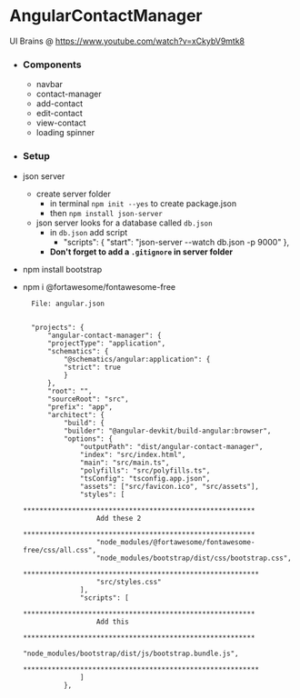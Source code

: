 # AngularContactManager

UI Brains @ https://www.youtube.com/watch?v=xCkybV9mtk8

- ### Components

  - navbar
  - contact-manager
  - add-contact
  - edit-contact
  - view-contact
  - loading spinner

- ### Setup

- json server

  - create server folder
    - in terminal `npm init --yes` to create package.json
    - then `npm install json-server`
  - json server looks for a database called `db.json`
    - in `db.json` add script
      - "scripts": {
        "start": "json-server --watch db.json -p 9000"
        },
    - **Don't forget to add a `.gitignore` in server folder**

- npm install bootstrap
- npm i @fortawesome/fontawesome-free

        File: angular.json


        "projects": {
            "angular-contact-manager": {
            "projectType": "application",
            "schematics": {
                "@schematics/angular:application": {
                "strict": true
                }
            },
            "root": "",
            "sourceRoot": "src",
            "prefix": "app",
            "architect": {
                "build": {
                "builder": "@angular-devkit/build-angular:browser",
                "options": {
                    "outputPath": "dist/angular-contact-manager",
                    "index": "src/index.html",
                    "main": "src/main.ts",
                    "polyfills": "src/polyfills.ts",
                    "tsConfig": "tsconfig.app.json",
                    "assets": ["src/favicon.ico", "src/assets"],
                    "styles": [
                        *********************************************************
                        Add these 2
                        *********************************************************
                        "node_modules/@fortawesome/fontawesome-free/css/all.css",
                        "node_modules/bootstrap/dist/css/bootstrap.css",
                        **********************************************************
                        "src/styles.css"
                    ],
                    "scripts": [
                        *********************************************************
                        Add this
                        *********************************************************
                        "node_modules/bootstrap/dist/js/bootstrap.bundle.js",
                        **********************************************************
                    ]
                },
